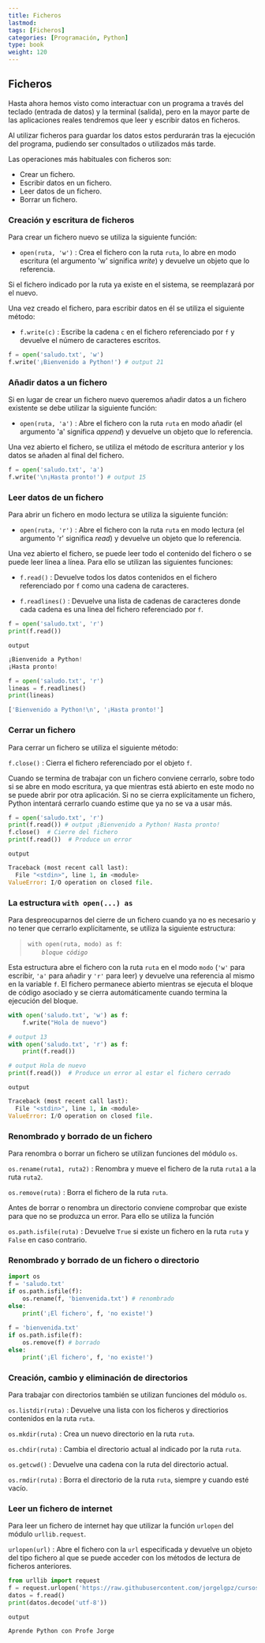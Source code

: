 ```yaml
---
title: Ficheros
lastmod: 
tags: [Ficheros]
categories: [Programación, Python]
type: book
weight: 120
---
```


## Ficheros

Hasta ahora hemos visto como interactuar con un programa a través del teclado (entrada de datos) y la terminal (salida), pero en la mayor parte de las aplicaciones reales tendremos que leer y escribir datos en ficheros.

Al utilizar ficheros para guardar los datos estos perdurarán tras la ejecución del programa, pudiendo ser consultados o utilizados más tarde.

Las operaciones más habituales con ficheros son:

- Crear un fichero.
- Escribir datos en un fichero.
- Leer datos de un fichero.
- Borrar un fichero.

### Creación y escritura de ficheros

Para crear un fichero nuevo se utiliza la siguiente función:

- `open(ruta, 'w')` : Crea el fichero con la ruta `ruta`, lo abre en modo escritura (el argumento 'w' significa _write_) y devuelve un objeto que lo referencia.

<i class="fa fa-exclamation-triangle" style="color:red;"></i> Si el fichero indicado por la ruta ya existe en el sistema, se reemplazará por el nuevo.

Una vez creado el fichero, para escribir datos en él se utiliza el siguiente método:

- `f.write(c)` : Escribe la cadena `c` en el fichero referenciado por `f` y devuelve el número de caracteres escritos. 

```python linenums="1"
f = open('saludo.txt', 'w')
f.write('¡Bienvenido a Python!') # output 21
```

### Añadir datos a un fichero

Si en lugar de crear un fichero nuevo queremos añadir datos a un fichero existente se debe utilizar la siguiente función:

- `open(ruta, 'a')` : Abre el fichero con la ruta `ruta` en modo añadir (el argumento 'a' significa _append_) y devuelve un objeto que lo referencia.

Una vez abierto el fichero, se utiliza el método de escritura anterior y los datos se añaden al final del fichero.

```python linenums="1"
f = open('saludo.txt', 'a')
f.write('\n¡Hasta pronto!') # output 15
```

### Leer datos de un fichero

Para abrir un fichero en modo lectura se utiliza la siguiente función:

- `open(ruta, 'r')` : Abre el fichero con la ruta `ruta` en modo lectura (el argumento 'r' significa _read_) y devuelve un objeto que lo referencia.

Una vez abierto el fichero, se puede leer todo el contenido del fichero o se puede leer línea a línea. Para ello se utilizan las siguientes funciones:

- `f.read()` : Devuelve todos los datos contenidos en el fichero referenciado por `f` como una cadena de caracteres.

- `f.readlines()` : Devuelve una lista de cadenas de caracteres donde cada cadena es una linea del fichero referenciado por `f`.

```python linenums="1"
f = open('saludo.txt', 'r')
print(f.read())
```
`output`
```python 
¡Bienvenido a Python!
¡Hasta pronto!
```

```python linenums="1"
f = open('saludo.txt', 'r')
lineas = f.readlines()
print(lineas)
```
```python 
['Bienvenido a Python!\n', '¡Hasta pronto!']
```

### Cerrar un fichero

Para cerrar un fichero se utiliza el siguiente método:

`f.close()` : Cierra el fichero referenciado por el objeto `f`.

Cuando se termina de trabajar con un fichero conviene cerrarlo, sobre todo si se abre en modo escritura, ya que mientras está abierto en este modo no se puede abrir por otra aplicación. Si no se cierra explícitamente un fichero, Python intentará cerrarlo cuando estime que ya no se va a usar más.

```python linenums="1"
f = open('saludo.txt', 'r')
print(f.read()) # output ¡Bienvenido a Python! Hasta pronto!
f.close()  # Cierre del fichero
print(f.read())  # Produce un error
```
`output`
```python 
Traceback (most recent call last):
  File "<stdin>", line 1, in <module>
ValueError: I/O operation on closed file.
```

### La estructura `with open(...) as`

Para despreocuparnos del cierre de un fichero cuando ya no es necesario y no tener que cerrarlo explícitamente, se utiliza la siguiente estructura:

> `with open(ruta, modo) as f`:  
&ensp;&ensp;&ensp;&ensp;_`bloque código`_

Esta estructura abre el fichero con la ruta `ruta` en el modo `modo` (`'w'` para escribir, `'a'` para añadir y `'r'` para leer) y devuelve una referencia al mismo en la variable `f`. El fichero permanece abierto mientras se ejecuta el bloque de código asociado y se cierra automáticamente cuando termina la ejecución del bloque. 

```python linenums="1"
with open('saludo.txt', 'w') as f:
    f.write("Hola de nuevo")

# output 13
with open('saludo.txt', 'r') as f:
    print(f.read())

# output Hola de nuevo
print(f.read())  # Produce un error al estar el fichero cerrado
```
`output`
```python 
Traceback (most recent call last):
  File "<stdin>", line 1, in <module>
ValueError: I/O operation on closed file.
```

### Renombrado y borrado de un fichero

Para renombra o borrar un fichero se utilizan funciones del módulo `os`.

`os.rename(ruta1, ruta2)` : Renombra y mueve el fichero de la ruta `ruta1` a la ruta `ruta2`.

`os.remove(ruta)` : Borra el fichero de la ruta `ruta`.

Antes de borrar o renombra un directorio conviene comprobar que existe para que no se produzca un error. Para ello se utiliza la función

`os.path.isfile(ruta)` : Devuelve `True` si existe un fichero en la ruta `ruta` y `False` en caso contrario.

### Renombrado y borrado de un fichero o directorio

```python linenums="1"
import os
f = 'saludo.txt'
if os.path.isfile(f):
    os.rename(f, 'bienvenida.txt') # renombrado
else:
    print('¡El fichero', f, 'no existe!')
    
f = 'bienvenida.txt'
if os.path.isfile(f):
    os.remove(f) # borrado
else:
    print('¡El fichero', f, 'no existe!')
```

### Creación, cambio y eliminación de directorios

Para trabajar con directorios también se utilizan funciones del módulo `os`.

`os.listdir(ruta)` : Devuelve una lista con los ficheros y directiorios contenidos en la ruta `ruta`.

`os.mkdir(ruta)` : Crea un nuevo directorio en la ruta `ruta`.

`os.chdir(ruta)` : Cambia el directorio actual al indicado por la ruta `ruta`.

`os.getcwd()` : Devuelve una cadena con la ruta del directorio actual.

`os.rmdir(ruta)` : Borra el directorio de la ruta `ruta`, siempre y cuando esté vacío.

### Leer un fichero de internet

Para leer un fichero de internet hay que utilizar la función `urlopen` del módulo `urllib.request`.

`urlopen(url)` : Abre el fichero con la `url` especificada y devuelve un objeto del tipo fichero al que se puede acceder con los métodos de lectura de ficheros anteriores.

```python linenums="1"
from urllib import request
f = request.urlopen('https://raw.githubusercontent.com/jorgelgpz/cursos/main/README.md')
datos = f.read()
print(datos.decode('utf-8'))
```
`output`
```python 
Aprende Python con Profe Jorge
```

